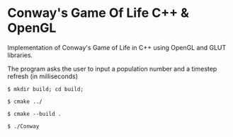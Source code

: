 # Conway's Game Of Life C++ & OpenGL

Implementation of Conway's Game of Life in C++ using OpenGL and GLUT libraries.

The program asks the user to input a population number and a timestep refresh (in milliseconds)

```
$ mkdir build; cd build;

$ cmake ../

$ cmake --build .

$ ./Conway
```

